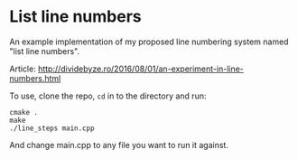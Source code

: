 # List line numbers

An example implementation of my proposed line numbering system named "list line numbers".

Article: http://dividebyze.ro/2016/08/01/an-experiment-in-line-numbers.html

To use, clone the repo, `cd` in to the directory and run:

```
cmake .
make
./line_steps main.cpp
```

And change main.cpp to any file you want to run it against.
